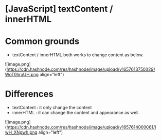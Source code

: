# [JavaScript] textContent / innerHTML


# Common grounds

- textContent / innerHTML both works to change content as below.


![image.png](https://cdn.hashnode.com/res/hashnode/image/upload/v1657613750029/WoT0hruUH.png align="left")

# Differences

- textContent : it only change the content
- innerHTML : it can change the content and appearance as well.


![image.png](https://cdn.hashnode.com/res/hashnode/image/upload/v1657614000061/IwH_XNpwh.png align="left")
